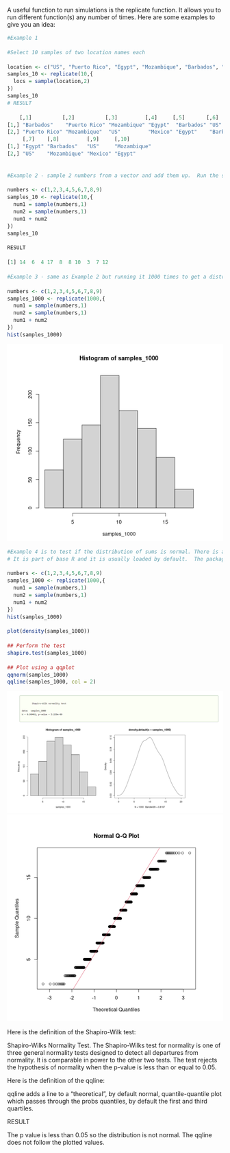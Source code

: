 A useful function to run simulations is the replicate function.  It allows you to run different function(s) any number of times.  Here are some examples to give you an idea:

```R
#Example 1

#Select 10 samples of two location names each

location <- c("US", "Puerto Rico", "Egypt", "Mozambique", "Barbados", "Mexico")
samples_10 <- replicate(10,{
  locs = sample(location,2)
})
samples_10
# RESULT

    [,1]          [,2]          [,3]         [,4]     [,5]       [,6]      
[1,] "Barbados"    "Puerto Rico" "Mozambique" "Egypt"  "Barbados" "US"      
[2,] "Puerto Rico" "Mozambique"  "US"         "Mexico" "Egypt"    "Barbados"
     [,7]    [,8]         [,9]     [,10]       
[1,] "Egypt" "Barbados"   "US"     "Mozambique"
[2,] "US"    "Mozambique" "Mexico" "Egypt"    


#Example 2 - sample 2 numbers from a vector and add them up.  Run the simulation 10 times

numbers <- c(1,2,3,4,5,6,7,8,9)
samples_10 <- replicate(10,{
  num1 = sample(numbers,1)
  num2 = sample(numbers,1)
  num1 + num2
})
samples_10

RESULT

[1] 14  6  4 17  8  8 10  3  7 12

#Example 3 - same as Example 2 but running it 1000 times to get a distribution of the sums

numbers <- c(1,2,3,4,5,6,7,8,9)
samples_1000 <- replicate(1000,{
  num1 = sample(numbers,1)
  num2 = sample(numbers,1)
  num1 + num2
})
hist(samples_1000)
```
![png](image1.PNG)

 
```R
#Example 4 is to test if the distribution of sums is normal. There is a normality test called shapiro.test.   
# It is part of base R and it is usually loaded by default.  The package name is "stats"

numbers <- c(1,2,3,4,5,6,7,8,9)
samples_1000 <- replicate(1000,{
  num1 = sample(numbers,1)
  num2 = sample(numbers,1)
  num1 + num2
})
hist(samples_1000)

plot(density(samples_1000))

## Perform the test
shapiro.test(samples_1000)

## Plot using a qqplot
qqnorm(samples_1000)
qqline(samples_1000, col = 2)
```
![png](image2.PNG)
![png](image3.PNG)
 
Here is the definition of the Shapiro-Wilk test: 

Shapiro-Wilks Normality Test. The Shapiro-Wilks test for normality is one of three general normality tests designed to detect all departures from normality. It is comparable in power to the other two tests. The test rejects the hypothesis of normality when the p-value is less than or equal to 0.05.

Here is the definition of the qqline:

qqline adds a line to a “theoretical”, by default normal, quantile-quantile plot which passes through the probs quantiles, by default the first and third quartiles.

RESULT

The p value is less than 0.05 so the distribution is not normal.  The qqline does not follow the plotted values.
